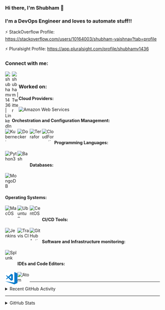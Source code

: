 ### Hi there, I'm Shubham 👋

### I'm a DevOps Engineer and loves to automate stuff!!

⚡ StackOverflow Profile: https://stackoverflow.com/users/10164003/shubham-vaishnav?tab=profile

⚡ Pluralsight Profile: https://app.pluralsight.com/profile/shubhamv1436

### Connect with me:

[<img align="left" alt="shubhamv1436 | LinkedIn" width="22px" src="https://cdn.jsdelivr.net/npm/simple-icons@v3/icons/linkedin.svg" />][linkedin]
[<img align="left" alt="shubham | Twitter" width="22px" src="https://cdn.jsdelivr.net/npm/simple-icons@v3/icons/twitter.svg" />][twitter]

<br />

### Worked on:

#### Cloud Providers:
<img alt="Amazon Web Services" height="40px" width="40px" src="https://user-images.githubusercontent.com/19463512/104095754-b04c8200-52be-11eb-88b1-48c753852721.png"/>

#### Orchestration and Configuration Management:
<img align="left" alt="Kubernetes" height="40px" width="40px" src="https://user-images.githubusercontent.com/19463512/104095865-2c46ca00-52bf-11eb-82c1-130e21488798.png"/>
<img align="left" alt="Docker" height="40px" width="40px" src="https://user-images.githubusercontent.com/19463512/104096219-29e56f80-52c1-11eb-8190-f58002428687.png"/>
<img align="left" alt="Terraform" height="40px" width="40px" src="https://user-images.githubusercontent.com/19463512/104098765-a298fb80-52c2-11eb-808e-b61d859f1434.png"/>
<img align="left" alt="CloudFormation" height="40px" width="40px" src="https://user-images.githubusercontent.com/19463512/104101934-95304100-52c3-11eb-9ec1-8ee9746d769a.png"/>

<br/>

#### Programming Languages:
<img align="left" alt="Python3" height="40px" width="40px" src="https://user-images.githubusercontent.com/19463512/104096222-2d78f680-52c1-11eb-8604-2e97c40bae1b.png"/>
<img align="left" alt="Bash" height="40px" width="40px" src="https://user-images.githubusercontent.com/19463512/104098261-7da48880-52c2-11eb-8c37-aa9e4c7f12e4.png"/>

<br/>

#### Databases:
<img align="left" alt="MongoDB" height="70px" width="40px" src="https://user-images.githubusercontent.com/19463512/104096221-2ce06000-52c1-11eb-9cc2-507f432ce287.png"/>

<br/><br/><br/>

#### Operating Systems:
<img align="left" alt="MacOS" height="40px" width="40px" src="https://user-images.githubusercontent.com/19463512/104099938-fb689400-52c2-11eb-981c-e1e3a3c8bcfb.png"/>
<img align="left" alt="Ubuntu Server" height="40px" width="40px" src="https://user-images.githubusercontent.com/19463512/104101512-75008200-52c3-11eb-8ed4-33112532dd1c.png"/>
<img align="left" alt="CentOS" height="40px" width="40px" src="https://user-images.githubusercontent.com/19463512/104101487-7336be80-52c3-11eb-849a-d251d1579dc0.png"/>

<br/>

#### CI/CD Tools:
<img align="left" alt="Jenkins" height="40px" width="40px" src="https://user-images.githubusercontent.com/19463512/104096220-2baf3300-52c1-11eb-8636-17b18f79f0c3.png"/>
<img align="left" alt="Travis CI" height="40px" width="40px" src="https://user-images.githubusercontent.com/19463512/104099495-db38d500-52c2-11eb-908f-24003959ba10.png"/>
<img align="left" alt="GitHub Actions" height="40px" width="40px" src="https://cdn.jsdelivr.net/npm/simple-icons@3.13.0/icons/githubactions.svg"/>

<br/>

#### Software and Infrastructure monitoring:
<img align="left" alt="Splunk" height="40px" width="40px" src="https://user-images.githubusercontent.com/19463512/104098190-78473e00-52c2-11eb-971d-157bd47f84e3.png"/>

<br/>

#### IDEs and Code Editors:
<img align="left" alt="Visual Studio Code" height="40px" width="40px" src="https://raw.githubusercontent.com/github/explore/80688e429a7d4ef2fca1e82350fe8e3517d3494d/topics/visual-studio-code/visual-studio-code.png"/>
<img align="left" alt="Atom" height="40px" width="40px" src="https://user-images.githubusercontent.com/19463512/104105699-eea16b80-52d5-11eb-85bd-44a337774ef4.png"/>

<br/>

---

<details>
  <summary>Recent GitHub Activity</summary>
  
<!--START_SECTION:activity-->
1. ❗️ Opened issue [#1](https://github.com/shubhamv1436/shubhamv1436/issues/1) in [shubhamv1436/shubhamv1436](https://github.com/shubhamv1436/shubhamv1436)
2. 🎉 Merged PR [#1](https://github.com/shubhamv1436/img-bot-test/pull/1) in [shubhamv1436/img-bot-test](https://github.com/shubhamv1436/img-bot-test)
<!--END_SECTION:activity-->

</details>

---

<details>
  <summary>GitHub Stats</summary>

  <img align="left" alt="shubhamv1436's GitHub Stats" src="https://github-readme-stats.codestackr.vercel.app/api?username=shubhamv1436&show_icons=true&hide_border=true" />

</details>

[twitter]: https:twitter.com/Shubham88475588
[stackoverflow]: https://instagram.com/codeSTACKr
[linkedin]: www.linkedin.com/in/shubhamv1436
[pluralsight]: https://app.pluralsight.com/profile/shubhamv1436
